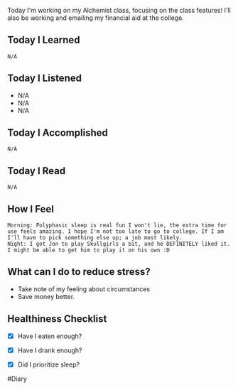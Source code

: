 Today I'm working on my Alchemist class, focusing on the class features! I'll also be working and emailing my financial aid at the college.

## Today I Learned
	N/A

## Today I Listened
- N/A
- N/A
- N/A


## Today I Accomplished
	N/A

## Today I Read
	N/A
## How I Feel
	Morning: Polyphasic sleep is real fun I won't lie, the extra time for use feels amazing. I hope I'm not too late to go to college. If I am I'll have to pick something else up; a job most likely.
	Night: I got Jon to play Skullgirls a bit, and he DEFINITELY liked it. I might be able to get him to play it on his own :D

## What can I do to reduce stress?
- Take note of my feeling about circumstances
- Save money better.
## Healthiness Checklist
- [x] Have I eaten enough?
- [x] Have I drank enough?
- [x] Did I prioritize sleep?






#Diary
